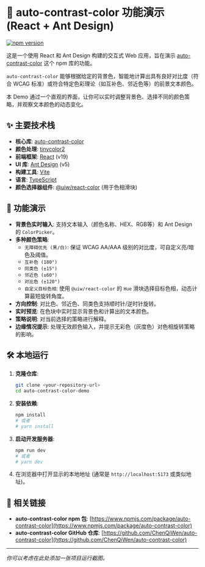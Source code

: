 # 🎨 auto-contrast-color 功能演示 (React + Ant Design)

[![npm version](https://img.shields.io/npm/v/auto-contrast-color.svg?style=flat-square)](https://www.npmjs.com/package/auto-contrast-color)

这是一个使用 React 和 Ant Design 构建的交互式 Web 应用，旨在演示 [auto-contrast-color](https://www.npmjs.com/package/auto-contrast-color) 这个 npm 库的功能。

`auto-contrast-color` 能够根据给定的背景色，智能地计算出具有良好对比度（符合 WCAG 标准）或符合特定色彩理论（如互补色、邻近色等）的前景文本颜色。

本 Demo 通过一个直观的界面，让你可以实时调整背景色、选择不同的颜色策略，并观察文本颜色的动态变化。

## ✨ 主要技术栈

*   **核心库**: [auto-contrast-color](https://www.npmjs.com/package/auto-contrast-color)
*   **颜色处理**: [tinycolor2](https://github.com/bgrins/TinyColor)
*   **前端框架**: [React](https://reactjs.org/) (v19)
*   **UI 库**: [Ant Design](https://ant.design/) (v5)
*   **构建工具**: [Vite](https://vitejs.dev/)
*   **语言**: [TypeScript](https://www.typescriptlang.org/)
*   **颜色选择器组件**: [@uiw/react-color](https://uiwjs.github.io/react-color/) (用于色相滑块)

## 🚀 功能演示

*   **背景色实时输入**: 支持文本输入（颜色名称、HEX、RGB等）和 Ant Design 的 `ColorPicker`。
*   **多种颜色策略**:
    *   `无障碍优先 (黑/白)`: 保证 WCAG AA/AAA 级别的对比度，可自定义亮/暗色及阈值。
    *   `互补色 (180°)`
    *   `同类色 (±15°)`
    *   `邻近色 (±60°)`
    *   `对比色 (±120°)`
    *   `自定义目标色相`: 使用 `@uiw/react-color` 的 `Hue` 滑块选择目标色相，动态计算最短旋转角度。
*   **方向控制**: 对比色、邻近色、同类色支持顺时针/逆时针旋转。
*   **实时预览**: 在色块中实时显示背景色和计算出的文本颜色。
*   **策略说明**: 对当前选择的策略进行解释。
*   **边缘情况提示**: 处理无效颜色输入，并提示无彩色（灰度色）对色相旋转策略的影响。

## 🛠️ 本地运行

1.  **克隆仓库**:
    ```bash
    git clone <your-repository-url>
    cd auto-contrast-color-demo
    ```

2.  **安装依赖**:
    ```bash
    npm install
    # 或者
    # yarn install
    ```

3.  **启动开发服务器**:
    ```bash
    npm run dev
    # 或者
    # yarn dev
    ```

4.  在浏览器中打开显示的本地地址 (通常是 `http://localhost:5173` 或类似地址)。

## 🔗 相关链接

*   **auto-contrast-color npm 包**: [https://www.npmjs.com/package/auto-contrast-color](https://www.npmjs.com/package/auto-contrast-color)
*   **auto-contrast-color GitHub 仓库**: [https://github.com/ChenQiWen/auto-contrast-color](https://github.com/ChenQiWen/auto-contrast-color) 

---

*你可以考虑在此处添加一张项目运行截图。*
